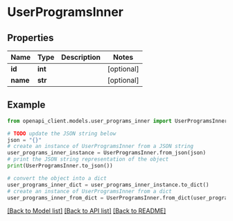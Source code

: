 # UserProgramsInner


## Properties

Name | Type | Description | Notes
------------ | ------------- | ------------- | -------------
**id** | **int** |  | [optional] 
**name** | **str** |  | [optional] 

## Example

```python
from openapi_client.models.user_programs_inner import UserProgramsInner

# TODO update the JSON string below
json = "{}"
# create an instance of UserProgramsInner from a JSON string
user_programs_inner_instance = UserProgramsInner.from_json(json)
# print the JSON string representation of the object
print(UserProgramsInner.to_json())

# convert the object into a dict
user_programs_inner_dict = user_programs_inner_instance.to_dict()
# create an instance of UserProgramsInner from a dict
user_programs_inner_from_dict = UserProgramsInner.from_dict(user_programs_inner_dict)
```
[[Back to Model list]](../README.md#documentation-for-models) [[Back to API list]](../README.md#documentation-for-api-endpoints) [[Back to README]](../README.md)


